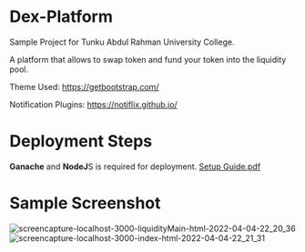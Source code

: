 # Dex-Platform
Sample Project for Tunku Abdul Rahman University College.

A platform that allows to swap token and fund your token into the liquidity pool.

Theme Used: https://getbootstrap.com/

Notification Plugins: https://notiflix.github.io/

# Deployment Steps
**Ganache** and **NodeJ**S is required for deployment.
[Setup Guide.pdf](https://github.com/Eugence1117/Dex-Platform/files/8410514/Setup.Guide.pdf)


# Sample Screenshot
![screencapture-localhost-3000-liquidityMain-html-2022-04-04-22_20_36](https://user-images.githubusercontent.com/68581819/161564651-abc835db-3cc9-48b9-bd2c-5c8909c42a8a.png)
![screencapture-localhost-3000-index-html-2022-04-04-22_21_31](https://user-images.githubusercontent.com/68581819/161564697-55a9f211-d968-4350-8534-92b054cf5ef4.png)
